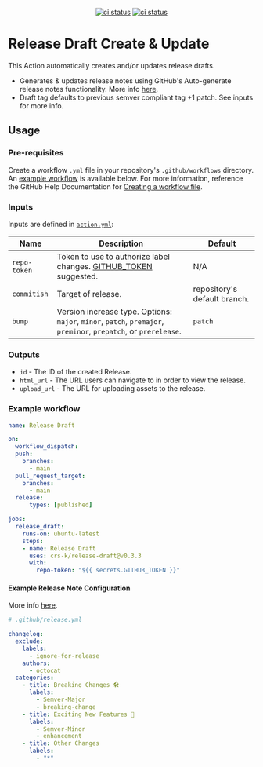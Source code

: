 <p align="center">
  <a href="https://github.com/crs-k/release-draft/actions"><img alt="ci status" src="https://github.com/crs-k/release-draft/actions/workflows/ci.yml/badge.svg"></a>
  <a href="https://github.com/crs-k/release-draft/actions"><img alt="ci status" src="https://github.com/crs-k/release-draft/actions/workflows/codeql-analysis.yml/badge.svg"></a>
</p>

# Release Draft Create & Update

This Action automatically creates and/or updates release drafts.
* Generates & updates release notes using GitHub's Auto-generate release notes functionality. More info [here](https://docs.github.com/en/repositories/releasing-projects-on-github/automatically-generated-release-notes).
* Draft tag defaults to previous semver compliant tag +1 patch. See inputs for more info.

## Usage

### Pre-requisites
Create a workflow `.yml` file in your repository's `.github/workflows` directory. An [example workflow](#example-workflow) is available below. For more information, reference the GitHub Help Documentation for [Creating a workflow file](https://help.github.com/en/articles/configuring-a-workflow#creating-a-workflow-file).

### Inputs
Inputs are defined in [`action.yml`](action.yml):

| Name | Description | Default |
| - | - | - |
| `repo-token` | Token to use to authorize label changes. [GITHUB_TOKEN](https://docs.github.com/en/actions/security-guides/automatic-token-authentication#about-the-github_token-secret) suggested. | N/A |
| `commitish` | Target of release. | repository's default branch. |
| `bump` | Version increase type. Options: `major`, `minor`, `patch`, `premajor`, `preminor`, `prepatch`, or `prerelease`. | `patch`

### Outputs

* `id` - The ID of the created Release.
* `html_url` - The URL users can navigate to in order to view the release.
* `upload_url` - The URL for uploading assets to the release.

### Example workflow

```yaml
name: Release Draft

on:
  workflow_dispatch:
  push:
    branches:
      - main
  pull_request_target:
    branches:
      - main
  release:
      types: [published]

jobs:
  release_draft:
    runs-on: ubuntu-latest
    steps:
    - name: Release Draft
      uses: crs-k/release-draft@v0.3.3
      with:
        repo-token: "${{ secrets.GITHUB_TOKEN }}"
```
#### Example Release Note Configuration

More info [here](https://docs.github.com/en/repositories/releasing-projects-on-github/automatically-generated-release-notes#configuring-automatically-generated-release-notes).

```yaml
# .github/release.yml

changelog:
  exclude:
    labels:
      - ignore-for-release
    authors:
      - octocat
  categories:
    - title: Breaking Changes 🛠
      labels:
        - Semver-Major
        - breaking-change
    - title: Exciting New Features 🎉
      labels:
        - Semver-Minor
        - enhancement
    - title: Other Changes
      labels:
        - "*"
```

